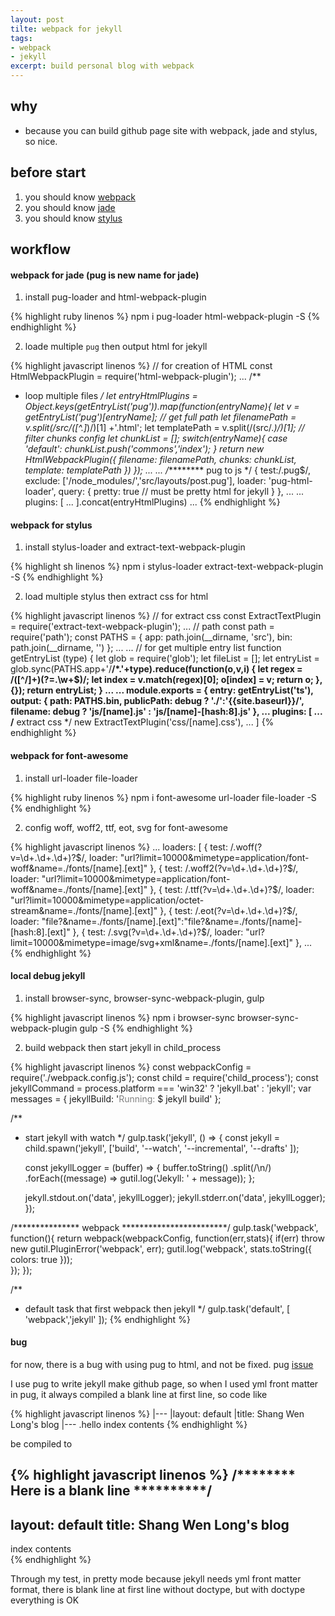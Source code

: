```yaml
---
layout: post
tilte: webpack for jekyll
tags:
- webpack
- jekyll
excerpt: build personal blog with webpack
---
```


## why
- because you can build github page site with webpack, jade and stylus, so nice.

## before start

1. you should know [webpack](https://webpack.github.io/)
2. you should know [jade](http://jade-lang.com/)
3. you should know [stylus](http://stylus-lang.com/)

## workflow

#### webpack for jade (pug is new name for jade)

1. install pug-loader and html-webpack-plugin 

{% highlight ruby linenos %}
  npm i pug-loader html-webpack-plugin -S
{% endhighlight %}

2. loade multiple `pug` then output html for jekyll

{% highlight javascript linenos %}
  // for creation of HTML
  const HtmlWebpackPlugin = require('html-webpack-plugin');
  ...
  /**
  * loop multiple files
  */
  let entryHtmlPlugins = Object.keys(getEntryList('pug')).map(function(entryName){
    let v = getEntryList('pug')[entryName]; // get full path
    let filenamePath = v.split(/src\/([^.]*)/)[1] +'.html';
    let templatePath = v.split(/(src\/.*)/)[1];
    // filter chunks config
    let chunkList = [];
    switch(entryName){
      case 'default':
        chunkList.push('commons','index');
    }
    return new HtmlWebpackPlugin({
      filename: filenamePath,
      chunks: chunkList,
      template: templatePath
    })
  });
  ...
  ...
  /********* pug to js */
  {
    test:/\.pug$/,
    exclude: ['/node_modules/','src/layouts/post.pug'],
    loader: 'pug-html-loader',
    query: {
      pretty: true // must be pretty html for jekyll
    }
  },
  ...
  ... 
    plugins: [
      ...
  ].concat(entryHtmlPlugins)
  ...
{% endhighlight %}

#### webpack for stylus

1. install stylus-loader and extract-text-webpack-plugin

{% highlight sh linenos %}
  npm i stylus-loader extract-text-webpack-plugin -S
{% endhighlight %}
    
2. load multiple stylus then extract css for html

{% highlight javascript linenos %}
  // for extract css
  const ExtractTextPlugin = require('extract-text-webpack-plugin');
  ...
  // path
  const path = require('path');
  const PATHS = {
    app: path.join(__dirname, 'src'),
    bin: path.join(__dirname, '')
  };
  ...
  ...
  // for get multiple entry list
  function getEntryList (type) {
    let glob = require('glob');
    let fileList = [];
    let entryList = glob.sync(PATHS.app+'/**/*.'+type).reduce(function(o,v,i) {
      let regex = /([^\/]+)(?=\.\w+$)/;
      let index = v.match(regex)[0];
      o[index] = v;
      return o;
    },{});
    return entryList;
  } 
  ...
  ...
  module.exports = {
    entry: getEntryList('ts'),
    output: {
      path: PATHS.bin,
      publicPath: debug ? './':'{{site.baseurl}}/',
      filename: debug ? 'js/[name].js' : 'js/[name]-[hash:8].js'
    },
  ...
  plugins: [
    ...
    /** extract css */
    new ExtractTextPlugin('css/[name].css'),
    ...
  ]
{% endhighlight %}

#### webpack for font-awesome

1. install url-loader file-loader

{% highlight ruby linenos %}
  npm i font-awesome url-loader file-loader -S
{% endhighlight %}

2. config woff, woff2, ttf, eot, svg for font-awesome

{% highlight javascript linenos %}
  ...
  loaders: [
      {
      test: /\.woff(\?v=\d+\.\d+\.\d+)?$/,
      loader:  "url?limit=10000&mimetype=application/font-woff&name=./fonts/[name].[ext]"
    }, {
      test: /\.woff2(\?v=\d+\.\d+\.\d+)?$/,
      loader:  "url?limit=10000&mimetype=application/font-woff&name=./fonts/[name].[ext]"
    }, {
      test: /\.ttf(\?v=\d+\.\d+\.\d+)?$/,
      loader:  "url?limit=10000&mimetype=application/octet-stream&name=./fonts/[name].[ext]"
    }, {
      test: /\.eot(\?v=\d+\.\d+\.\d+)?$/,
      loader:  "file?&name=./fonts/[name].[ext]":"file?&name=./fonts/[name]-[hash:8].[ext]"
    }, {
      test: /\.svg(\?v=\d+\.\d+\.\d+)?$/,
      loader:  "url?limit=10000&mimetype=image/svg+xml&name=./fonts/[name].[ext]"
    },
  ...
{% endhighlight %}

#### local debug jekyll

1. install browser-sync, browser-sync-webpack-plugin, gulp 

{% highlight javascript linenos %}
  npm i browser-sync browser-sync-webpack-plugin gulp -S
{% endhighlight %}

2. build webpack then start jekyll in child_process

{% highlight javascript linenos %}
  const webpackConfig = require('./webpack.config.js');
  const child = require('child_process');
  const jekyllCommand   = process.platform === 'win32' ? 'jekyll.bat' : 'jekyll';
  var messages = {
      jekyllBuild: '<span style="color: grey">Running:</span> $ jekyll build'
  };

  /**
  * start jekyll with watch
  */
  gulp.task('jekyll', () => {
    const jekyll = child.spawn('jekyll', ['build',
      '--watch',
      '--incremental',
      '--drafts'
    ]);

    const jekyllLogger = (buffer) => {
      buffer.toString()
        .split(/\n/)
        .forEach((message) => gutil.log('Jekyll: ' + message));
    };

    jekyll.stdout.on('data', jekyllLogger);
    jekyll.stderr.on('data', jekyllLogger);
  });

  /*************** webpack ************************/
  gulp.task('webpack', function(){
    return webpack(webpackConfig, function(err,stats){
              if(err) throw new gutil.PluginError('webpack', err);
              gutil.log('webpack', stats.toString({
                colors: true
              }));      
          });
  });

  /**
  * default task that first webpack then jekyll
  */
  gulp.task('default', [ 'webpack','jekyll' ]);
{% endhighlight %}

#### bug
for now, there is a bug with using pug to html, and not be fixed. pug [issue](https://github.com/pugjs/pug/issues/2443)

I use pug to write jekyll make github page, so when I used yml front matter in pug, it always compiled a blank line at first line, so code like

{% highlight javascript linenos %}
  |---
  |layout: default
  |title: Shang Wen Long's blog
  |---
  .hello index contents
{% endhighlight %}

be compiled to 

{% highlight javascript linenos %}
  /******** Here is a blank line **********/
  ---
  layout: default
  title: Shang Wen Long's blog
  ---
  <div class="hello">index contents</div>
{% endhighlight %}

Through my test, in pretty mode because jekyll needs yml front matter format, there is blank line at first line without doctype, but with doctype everything is OK
